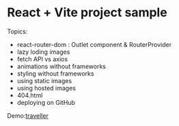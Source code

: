 # React + Vite project sample

Topics:
- react-router-dom : Outlet component & RouterProvider
- lazy loding images
- fetch API vs axios
- animations without frameworks
- styling without frameworks
- using static images
- using hosted images
- 404.html
- deploying on GitHub

Demo:[traveller]()